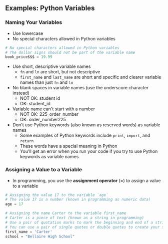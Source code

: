 ## Examples: Python Variables

### Naming Your Variables

- Use lowercase 
- No special characters allowed in Python variables
```python
# No special characters allowed in Python variables
# The dollar signs should not be part of the variable name
book_price$$$ = 19.99
```
- Use short, descriptive variable names
    - `fn` and `ln` are short, but not descriptive
    - `first_name` and `last_name` are short and specific and clearer variable names than just `fn` and `ln`
- No blank spaces in variable names (use the underscore character instead)
    - NOT OK: student id 
    - OK: student_id
- Variable name can't start with a number
    - NOT OK: 225_order_number
    - OK: order_number225
- Don't use Python keywords (also known as reserved words) as variable names
    - Some examples of Python keywords include `print`, `import`, and `return`
    - These words have a special meaning in Python
    - You'll get an error when you run your code if you try to use Python keywords as variable names


### Assigning a Value to a Variable

- In programming, you use the **assignment operator** (=) to assign a value to a variable
```python
# Assigning the value 17 to the variable `age`
# The value 17 is a number (known in programming as numeric data)
age = 17

# Assigning the name Carter to the variable first_name
# Carter is a piece of text (known as a string in programming)
# Use a pair of quotation marks to mark the beginning and end of a string
# You can use a pair of single quotes or double quotes to create your string
first_name = 'Carter'
school = "Bellaire High School" 
```

